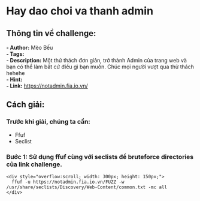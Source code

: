 # Hay dao choi va thanh admin  

## Thông tin về challenge:  

**- Author:** Mèo Bếu  
**- Tags:**  
**- Description:** Một thử thách đơn giản, trở thành Admin của trang web và bạn có thể làm bất cứ điều gì bạn muốn.
Chúc mọi người vượt qua thử thách hehehe  
**- Hint:**  
**- Link:** https://notadmin.fia.io.vn/  

## Cách giải:
### Trước khi giải, chúng ta cần:  
- Ffuf
- Seclist
### Bước 1: Sử dụng ffuf cùng với seclists để bruteforce directories của link challenge.
```
<div style="overflow:scroll; width: 300px; height: 150px;">
  ffuf -u https://notadmin.fia.io.vn/FUZZ -w /usr/share/seclists/Discovery/Web-Content/common.txt -mc all
</div>
```
